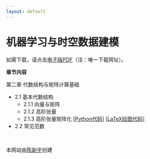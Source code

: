 ```yaml
---
layout: default
---
```


# 机器学习与时空数据建模

如需下载，请点击[电子版PDF](https://xinychen.github.io/books/spatiotemporal_low_rank_models.pdf)（注：唯一下载网址）。

**章节内容**

第二章 代数结构与矩阵计算基础
- 2.1 基本代数结构
  - 2.1.1 向量与矩阵
  - 2.1.2 高阶张量
  - 2.1.3 高阶张量矩阵化 [[Python代码](xx)] [[LaTeX绘图代码](xx)]
- 2.2 常见范数

<br>

<p align="left">本网站由<a href="https://xinychen.github.io/">陈新宇</a>创建</p>
